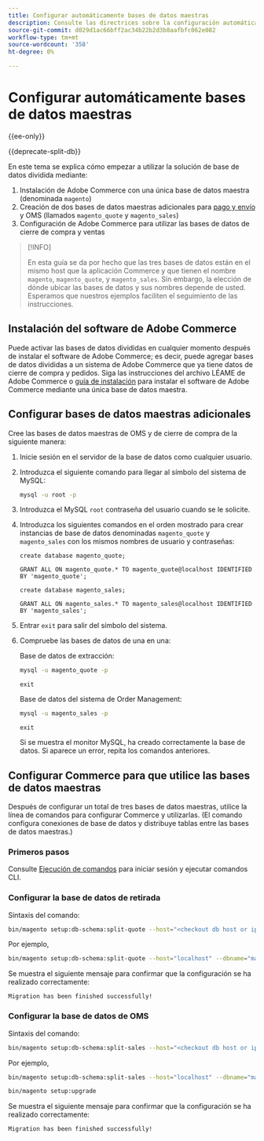 ```yaml
---
title: Configurar automáticamente bases de datos maestras
description: Consulte las directrices sobre la configuración automática de la solución de base de datos dividida.
source-git-commit: d029d1ac66bff2ac34b22b2d3b8aafbfc062e082
workflow-type: tm+mt
source-wordcount: '358'
ht-degree: 0%

---
```



# Configurar automáticamente bases de datos maestras

{{ee-only}}

{{deprecate-split-db}}

En este tema se explica cómo empezar a utilizar la solución de base de datos dividida mediante:

1. Instalación de Adobe Commerce con una única base de datos maestra (denominada `magento`)
1. Creación de dos bases de datos maestras adicionales para [pago y envío](https://glossary.magento.com/checkout) y OMS (llamados `magento_quote` y `magento_sales`)
1. Configuración de Adobe Commerce para utilizar las bases de datos de cierre de compra y ventas

>[!INFO]
>
>En esta guía se da por hecho que las tres bases de datos están en el mismo host que la aplicación Commerce y que tienen el nombre `magento`, `magento_quote`, y `magento_sales`. Sin embargo, la elección de dónde ubicar las bases de datos y sus nombres depende de usted. Esperamos que nuestros ejemplos faciliten el seguimiento de las instrucciones.

## Instalación del software de Adobe Commerce

Puede activar las bases de datos divididas en cualquier momento después de instalar el software de Adobe Commerce; es decir, puede agregar bases de datos divididas a un sistema de Adobe Commerce que ya tiene datos de cierre de compra y pedidos. Siga las instrucciones del archivo LÉAME de Adobe Commerce o [guía de instalación](../../installation/overview.md) para instalar el software de Adobe Commerce mediante una única base de datos maestra.

## Configurar bases de datos maestras adicionales

Cree las bases de datos maestras de OMS y de cierre de compra de la siguiente manera:

1. Inicie sesión en el servidor de la base de datos como cualquier usuario.
1. Introduzca el siguiente comando para llegar al símbolo del sistema de MySQL:

   ```bash
   mysql -u root -p
   ```

1. Introduzca el MySQL `root` contraseña del usuario cuando se le solicite.
1. Introduzca los siguientes comandos en el orden mostrado para crear instancias de base de datos denominadas `magento_quote` y `magento_sales` con los mismos nombres de usuario y contraseñas:

   ```shell
   create database magento_quote;
   ```

   ```shell
   GRANT ALL ON magento_quote.* TO magento_quote@localhost IDENTIFIED BY 'magento_quote';
   ```

   ```shell
   create database magento_sales;
   ```

   ```shell
   GRANT ALL ON magento_sales.* TO magento_sales@localhost IDENTIFIED BY 'magento_sales';
   ```

1. Entrar `exit` para salir del símbolo del sistema.

1. Compruebe las bases de datos de una en una:

   Base de datos de extracción:

   ```bash
   mysql -u magento_quote -p
   ```

   ```shell
   exit
   ```

   Base de datos del sistema de Order Management:

   ```bash
   mysql -u magento_sales -p
   ```

   ```shell
   exit
   ```

   Si se muestra el monitor MySQL, ha creado correctamente la base de datos. Si aparece un error, repita los comandos anteriores.

## Configurar Commerce para que utilice las bases de datos maestras

Después de configurar un total de tres bases de datos maestras, utilice la línea de comandos para configurar Commerce y utilizarlas. (El comando configura conexiones de base de datos y distribuye tablas entre las bases de datos maestras.)

### Primeros pasos

Consulte [Ejecución de comandos](../cli/config-cli.md#running-commands) para iniciar sesión y ejecutar comandos CLI.

### Configurar la base de datos de retirada

Sintaxis del comando:

```bash
bin/magento setup:db-schema:split-quote --host="<checkout db host or ip>" --dbname="<name>" --username="<checkout db username>" --password="<password>"
```

Por ejemplo,

```bash
bin/magento setup:db-schema:split-quote --host="localhost" --dbname="magento_quote" --username="magento_quote" --password="magento_quote"
```

Se muestra el siguiente mensaje para confirmar que la configuración se ha realizado correctamente:

```terminal
Migration has been finished successfully!
```

### Configurar la base de datos de OMS

Sintaxis del comando:

```bash
bin/magento setup:db-schema:split-sales --host="<checkout db host or ip>" --dbname="<name>" --username="<checkout db username>" --password="<password>"
```

Por ejemplo,

```bash
bin/magento setup:db-schema:split-sales --host="localhost" --dbname="magento_sales" --username="magento_sales" --password="magento_sales"
```

```bash
bin/magento setup:upgrade
```

Se muestra el siguiente mensaje para confirmar que la configuración se ha realizado correctamente:

```terminal
Migration has been finished successfully!
```
